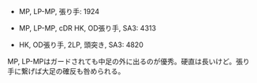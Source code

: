 - MP, LP-MP, 張り手: 1924
- MP, LP-MP, cDR HK, OD張り手, SA3: 4313

- HK, OD張り手, 2LP, 頭突き, SA3: 4820

MP, LP-MPはガードされても中足の外に出るのが優秀。硬直は長いけど。張り手に繋げば大足の確反も咎められる。
